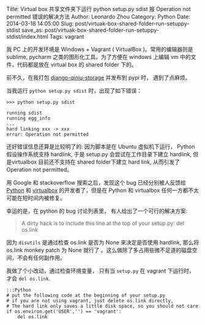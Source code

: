 Title: Virtual box 共享文件夹下运行 python setup.py sdist 报 Operation not permitted 错误的解决方法
Author: Leonardo Zhou
Category: Python
Date: 2014-03-18 14:05:00
Slug: post/virtuak-box-shared-folder-run-setuppy-stdist
save_as: post/virtuak-box-shared-folder-run-setuppy-stdist/index.html
Tags: vagrant

我 PC 上的开发环境是 Windows + Vagrant ( VirtualBox )。常用的编辑器则是 sublime, pycharm 之类的图形化工具。为了方便在 windows 上编辑 vm 中的文件，代码都是放在 virtual box 的 shared folder 下的。

前不久，在我打包  [django-qiniu-storage][1] 并发布到 pypi 时， 遇到了点麻烦。

当我运行 `python setup.py sdist` 时，出现了如下错误：

    >>> python setup.py sdist
    
    running sdist
    running egg_info
    ...
    hard linking xxx -> xxx
    error: Operation not permitted

还好错误信息还算是比较明了的: 因为脚本是在 Ubuntu 虚拟机下运行， Python 假设操作系统支持 hardlink, 于是 setup.py 会尝试在工作目录下建立 hardlink,  但是virtualbox 目前还不支持在 shared folder下建立 hard link, 从而引发了  Operation not permitted。

用 Google 和 stackoverflow 搜索之后，发现这个 bug 已经分别被人反馈给 [Python][2] 和 [virtualbox][3] 的开发者了，但是在 Python 和 virtualbox 任何一方都不太可能在短时间内被修复。

幸运的是，在 python 的 bug 讨论列表里， 有人给出了一个可行的解决方案:

> A dirty hack is to include this line at the top of your setup.py: del os.link

因为 `disutils` 是通过检查 os.link 是否为 None 来决定是否使用 hardlink, 那么将 os.link monkey patch 为 None 就行了 。这么做除了多占用些微不足道的磁盘空间，不会有任何副作用。

我做了个小改动，通过检查环境变量， 只有当 `setup.py` 在 vagrant 下运行时， 才会 `del os.link`.

    :::Python
    # put the following code at the beginning of your setup.py
    # if you are not using vagrant, just delete os.link directly,
    # The hard link only saves a little disk space, so you should not care
    if os.environ.get('USER','') == 'vagrant':
        del os.link


  [1]: https://github.com/glasslion/django-qiniu-storage
  [2]: http://bugs.python.org/issue8876
  [3]: https://www.virtualbox.org/ticket/818